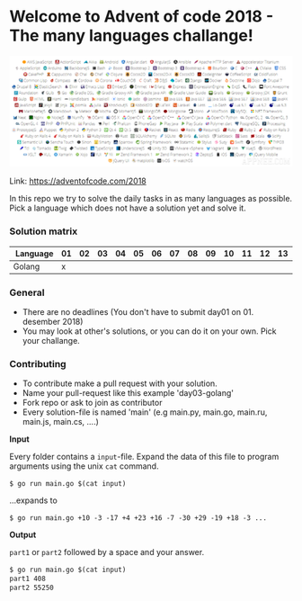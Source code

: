 # Welcome to Advent of code 2018 - The many languages challange!

![any-programming-language](languages.png)

Link: https://adventofcode.com/2018

In this repo we try to solve the daily tasks in as many languages as possible. Pick a language which does not have a solution yet and solve it.


### Solution matrix

 | Language   | 01 | 02 | 03 | 04 | 05 | 06 | 07 | 08 | 09 | 10 | 11 | 12 | 13 | 14 | 15 | 16 | 17 | 18 | 19 | 20 | 21 | 22 | 23 | 24 | 25 |
 |------------|----|----|----|----|----|----|----|----|----|----|----|----|----|----|----|----|----|----|----|----|----|----|----|----|----|
 | Golang     | x  |    |    |    |    |    |    |    |    |    |    |    |    |    |    |    |    |    |    |    |    |    |    |    |    |

### General
* There are no deadlines (You don't have to submit day01 on 01. desember 2018)
* You may look at other's solutions, or you can do it on your own. Pick your challange.

### Contributing
* To contribute make a pull request with your solution.
* Name your pull-request like this example 'day03-golang'
* Fork repo or ask to join as contributor
* Every solution-file is named 'main' (e.g main.py, main.go, main.ru, main.js, main.cs, ....)

**Input**

Every folder contains a `input`-file. Expand the data of this file to program arguments using the unix `cat` command.
```
$ go run main.go $(cat input)
```
...expands to
```
$ go run main.go +10 -3 -17 +4 +23 +16 -7 -30 +29 -19 +18 -3 ...
```

**Output**

 `part1` or `part2` followed by a space and your answer.
```
$ go run main.go $(cat input)
part1 408
part2 55250
```


